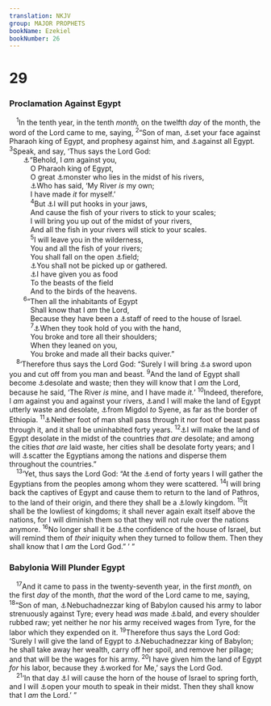 ```yaml
---
translation: NKJV
group: MAJOR PROPHETS
bookName: Ezekiel 
bookNumber: 26
---
```


<div class="title"><h1>29</h1><h3>Proclamation Against Egypt</h3></div>
<span class="verse exe_29_1"> <sup>1</sup>In the tenth year, in the tenth <i>month,</i> on the twelfth <i>day</i> of the month, the word of the Lord came to me, saying, </span>
<span class="verse exe_29_2"><sup>2</sup>“Son of man, <a data-toggle="tooltip" data-placement="bottom" title="Ezek. 28:21">⚓</a>set your face against Pharaoh king of Egypt, and prophesy against him, and <a data-toggle="tooltip" data-placement="bottom" title="Is. 19:1; Jer. 25:19; 46:2, 25; Ezek. 30:1—32:32; Joel 3:19">⚓</a>against all Egypt. </span>
<span class="verse exe_29_3"><sup>3</sup>Speak, and say, ‘Thus says the Lord God:<br/>  <a data-toggle="tooltip" data-placement="bottom" title="Jer. 44:30; Ezek. 28:22; 29:10">⚓</a>“Behold, I <i>am</i> against you,<br/>   O Pharaoh king of Egypt,<br/>   O great <a data-toggle="tooltip" data-placement="bottom" title="Ps. 74:13, 14; Is. 37:1; 51:9; Ezek. 32:2">⚓</a>monster who lies in the midst of his rivers,<br/>   <a data-toggle="tooltip" data-placement="bottom" title="Ezek. 28:2">⚓</a>Who has said, ‘My River <i>is</i> my own;<br/>   I have made <i>it</i> for myself.’<br/></span>
<span class="verse exe_29_4">   <sup>4</sup>But <a data-toggle="tooltip" data-placement="bottom" title="2 Kin. 19:28; Is. 37:29; Ezek. 38:4">⚓</a>I will put hooks in your jaws,<br/>   And cause the fish of your rivers to stick to your scales;<br/>   I will bring you up out of the midst of your rivers,<br/>   And all the fish in your rivers will stick to your scales.<br/></span>
<span class="verse exe_29_5">   <sup>5</sup>I will leave you in the wilderness,<br/>   You and all the fish of your rivers;<br/>   You shall fall on the open <a data-toggle="tooltip" data-placement="bottom" title="Ezek. 32:4–6">⚓</a>field;<br/>   <a data-toggle="tooltip" data-placement="bottom" title="Jer. 8:2; 16:4; 25:33">⚓</a>You shall not be picked up or gathered.<br/>   <a data-toggle="tooltip" data-placement="bottom" title="Jer. 7:33; 34:20; Ezek. 39:4">⚓</a>I have given you as food<br/>   To the beasts of the field<br/>   And to the birds of the heavens.<br/></span>
<span class="verse exe_29_6">  <sup>6</sup>“Then all the inhabitants of Egypt<br/>   Shall know that I <i>am</i> the Lord,<br/>   Because they have been a <a data-toggle="tooltip" data-placement="bottom" title="2 Kin. 18:21; Is. 36:6; Ezek. 17:15">⚓</a>staff of reed to the house of Israel.<br/></span>
<span class="verse exe_29_7">   <sup>7</sup><a data-toggle="tooltip" data-placement="bottom" title="Jer. 37:5, 7, 11; Ezek. 17:17">⚓</a>When they took hold of you with the hand,<br/>   You broke and tore all their shoulders;<br/>   When they leaned on you,<br/>   You broke and made all their backs quiver.”<br/></span>
<span class="verse exe_29_8"> <sup>8</sup>‘Therefore thus says the Lord God: “Surely I will bring <a data-toggle="tooltip" data-placement="bottom" title="Jer. 46:13; Ezek. 14:17; 32:11–13">⚓</a>a sword upon you and cut off from you man and beast. </span>
<span class="verse exe_29_9"><sup>9</sup>And the land of Egypt shall become <a data-toggle="tooltip" data-placement="bottom" title="Ezek. 30:7, 8">⚓</a>desolate and waste; then they will know that I <i>am</i> the Lord, because he said, ‘The River <i>is</i> mine, and I have made <i>it.</i>’ </span>
<span class="verse exe_29_10"><sup>10</sup>Indeed, therefore, I <i>am</i> against you and against your rivers, <a data-toggle="tooltip" data-placement="bottom" title="Ezek. 30:12">⚓</a>and I will make the land of Egypt utterly waste and desolate, <a data-toggle="tooltip" data-placement="bottom" title="Ezek. 30:6">⚓</a>from Migdol <i>to</i> Syene, as far as the border of Ethiopia. </span>
<span class="verse exe_29_11"><sup>11</sup><a data-toggle="tooltip" data-placement="bottom" title="Jer. 43:11, 12; 46:19; Ezek. 32:13">⚓</a>Neither foot of man shall pass through it nor foot of beast pass through it, and it shall be uninhabited forty years. </span>
<span class="verse exe_29_12"><sup>12</sup><a data-toggle="tooltip" data-placement="bottom" title="Jer. 25:15–19; 27:6–11; Ezek. 30:7, 26">⚓</a>I will make the land of Egypt desolate in the midst of the countries <i>that</i> <i>are</i> desolate; and among the cities <i>that</i> <i>are</i> laid waste, her cities shall be desolate forty years; and I will <a data-toggle="tooltip" data-placement="bottom" title="Jer. 46:19; Ezek. 30:23, 26">⚓</a>scatter the Egyptians among the nations and disperse them throughout the countries.”<br/></span>
<span class="verse exe_29_13"> <sup>13</sup>‘Yet, thus says the Lord God: “At the <a data-toggle="tooltip" data-placement="bottom" title="Is. 19:23; Jer. 46:26">⚓</a>end of forty years I will gather the Egyptians from the peoples among whom they were scattered. </span>
<span class="verse exe_29_14"><sup>14</sup>I will bring back the captives of Egypt and cause them to return to the land of Pathros, to the land of their origin, and there they shall be a <a data-toggle="tooltip" data-placement="bottom" title="Ezek. 17:6, 14">⚓</a>lowly kingdom. </span>
<span class="verse exe_29_15"><sup>15</sup>It shall be the lowliest of kingdoms; it shall never again exalt itself above the nations, for I will diminish them so that they will not rule over the nations anymore. </span>
<span class="verse exe_29_16"><sup>16</sup>No longer shall it be <a data-toggle="tooltip" data-placement="bottom" title="Is. 30:2, 3; 36:4, 6; Lam. 4:17; Ezek. 17:15; 29:6">⚓</a>the confidence of the house of Israel, but will remind them of <i>their</i> iniquity when they turned to follow them. Then they shall know that I <i>am</i> the Lord God.” ’ ”<br/></span>
<div class="title"><h3>Babylonia Will Plunder Egypt</h3></div>
<span class="verse exe_29_17"> <sup>17</sup>And it came to pass in the twenty-seventh year, in the first <i>month,</i> on the first <i>day</i> of the month, <i>that</i> the word of the Lord came to me, saying, </span>
<span class="verse exe_29_18"><sup>18</sup>“Son of man, <a data-toggle="tooltip" data-placement="bottom" title="Jer. 25:9; 27:6; Ezek. 26:7–12">⚓</a>Nebuchadnezzar king of Babylon caused his army to labor strenuously against Tyre; every head <i>was</i> made <a data-toggle="tooltip" data-placement="bottom" title="Jer. 48:37; Ezek. 27:31">⚓</a>bald, and every shoulder rubbed raw; yet neither he nor his army received wages from Tyre, for the labor which they expended on it. </span>
<span class="verse exe_29_19"><sup>19</sup>Therefore thus says the Lord God: ‘Surely I will give the land of Egypt to <a data-toggle="tooltip" data-placement="bottom" title="Jer. 43:10–13; Ezek. 30:10">⚓</a>Nebuchadnezzar king of Babylon; he shall take away her wealth, carry off her spoil, and remove her pillage; and that will be the wages for his army. </span>
<span class="verse exe_29_20"><sup>20</sup>I have given him the land of Egypt <i>for</i> his labor, because they <a data-toggle="tooltip" data-placement="bottom" title="Is. 10:6, 7; 45:1–3; Jer. 25:9">⚓</a>worked for Me,’ says the Lord God.<br/></span>
<span class="verse exe_29_21"> <sup>21</sup>‘In that day <a data-toggle="tooltip" data-placement="bottom" title="1 Sam. 2:10; Ps. 92:10; 132:17">⚓</a>I will cause the horn of the house of Israel to spring forth, and I will <a data-toggle="tooltip" data-placement="bottom" title="Ezek. 24:27; Amos 3:7, 8; (Luke 21:15)">⚓</a>open your mouth to speak in their midst. Then they shall know that I <i>am</i> the Lord.’ ”<br/></span>
